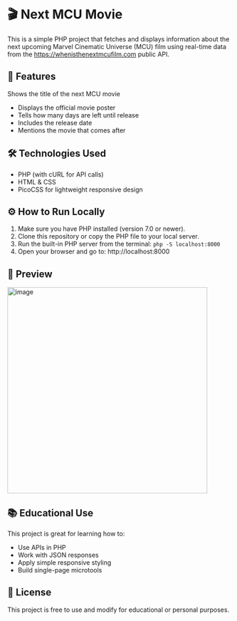 # 🎬 Next MCU Movie
This is a simple PHP project that fetches and displays information about the next upcoming Marvel Cinematic Universe (MCU) film using real-time data from the https://whenisthenextmcufilm.com public API.

## 📌 Features
Shows the title of the next MCU movie

- Displays the official movie poster
- Tells how many days are left until release
- Includes the release date
- Mentions the movie that comes after

## 🛠 Technologies Used
- PHP (with cURL for API calls)
- HTML & CSS
- PicoCSS for lightweight responsive design

## ⚙️ How to Run Locally
1. Make sure you have PHP installed (version 7.0 or newer).
2. Clone this repository or copy the PHP file to your local server.
3. Run the built-in PHP server from the terminal:
`php -S localhost:8000`
4. Open your browser and go to: http://localhost:8000

## 📸 Preview
<img width="449" height="463" alt="image" src="https://github.com/user-attachments/assets/83e53220-4a72-432f-9b1a-4ad0cff62a92" />

## 📚 Educational Use
This project is great for learning how to:
- Use APIs in PHP
- Work with JSON responses
- Apply simple responsive styling
- Build single-page microtools

## 📝 License
This project is free to use and modify for educational or personal purposes.

